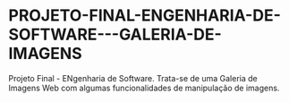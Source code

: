 # PROJETO-FINAL-ENGENHARIA-DE-SOFTWARE---GALERIA-DE-IMAGENS
 Projeto Final - ENgenharia de Software. Trata-se de uma Galeria de Imagens Web com algumas funcionalidades de manipulação de imagens.
